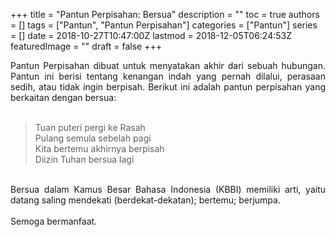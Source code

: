 +++
title = "Pantun Perpisahan: Bersua"
description = ""
toc = true
authors = []
tags = ["Pantun", "Pantun Perpisahan"]
categories = ["Pantun"]
series = []
date = 2018-10-27T10:47:00Z
lastmod = 2018-12-05T06:24:53Z
featuredImage = ""
draft = false
+++

<div style="text-align: justify;">Pantun Perpisahan dibuat untuk menyatakan akhir dari sebuah hubungan. Pantun ini berisi tentang kenangan indah yang pernah dilalui, perasaan sedih, atau tidak ingin berpisah. Berikut ini adalah pantun perpisahan yang berkaitan dengan bersua:<br /><br />
<blockquote class="tr_bq">Tuan puteri pergi ke Rasah<br />Pulang semula sebelah pagi<br />Kita bertemu akhirnya berpisah<br />Diizin Tuhan bersua lagi</blockquote><br />
Bersua dalam Kamus Besar Bahasa Indonesia (KBBI) memiliki arti, yaitu datang saling mendekati (berdekat-dekatan); bertemu; berjumpa.<br /><br />
Semoga bermanfaat.</div>
